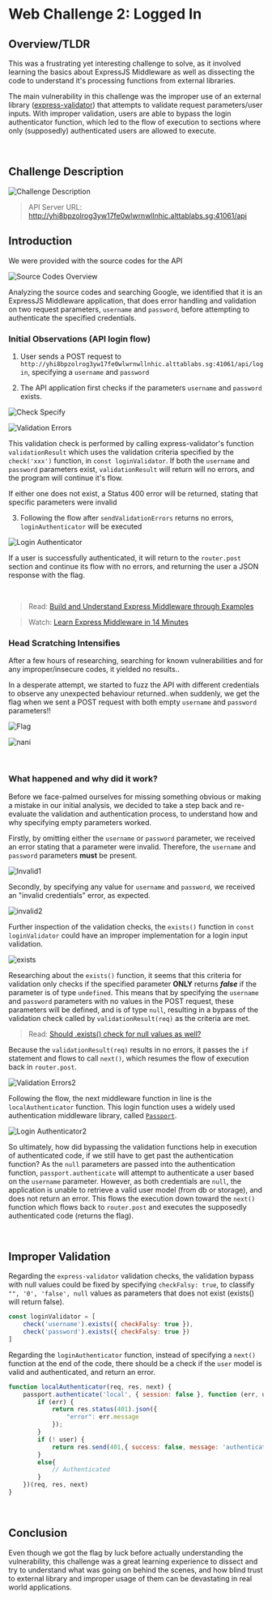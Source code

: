 # Web Challenge 2: Logged In

## Overview/TLDR
This was a frustrating yet interesting challenge to solve, as it involved learning the basics about ExpressJS Middleware as well as dissecting the code to understand it's processing functions from external libraries.

The main vulnerability in this challenge was the improper use of an external library ([express-validator](https://express-validator.github.io/)) that attempts to validate request parameters/user inputs. With improper validation, users are able to bypass the login authenticator function, which led to the flow of execution to sections where only (supposedly) authenticated users are allowed to execute.

<br>

## Challenge Description

![Challenge Description](pics/chall_desc.jpg)

> API Server URL: http://yhi8bpzolrog3yw17fe0wlwrnwllnhic.alttablabs.sg:41061/api

## Introduction
We were provided with the source codes for the API

![Source Codes Overview](pics/source_overview.jpg)

Analyzing the source codes and searching Google, we identified that it is an ExpressJS Middleware application, that does error handling and validation on two request parameters, ```username``` and ```password```, before attempting to authenticate the specified credentials.


### Initial Observations (API login flow) 
1. User sends a POST request to ```http://yhi8bpzolrog3yw17fe0wlwrnwllnhic.alttablabs.sg:41061/api/login```, specifying a ```username``` and ```password```

2. The API application first checks if the parameters ```username``` and ```password``` exists. 

![Check Specify](pics/check_specify.jpg)

![Validation Errors](pics/validation_errors.jpg)

This validation check is performed by calling express-validator's function ```validationResult``` which uses the validation criteria specified by the ```check('xxx')``` function, in ```const loginValidator```. If both the ```username``` and ```password``` parameters exist, ```validationResult``` will return will no errors, and the program will continue it's flow.


If either one does not exist, a Status 400 error will be returned, stating that specific parameters were invalid


3. Following the flow after ```sendValidationErrors``` returns no errors, ```loginAuthenticator``` will be executed

![Login Authenticator](pics/login_authenticator.jpg)

If a user is successfully authenticated, it will return to the ```router.post``` section and continue its flow with no errors, and returning the user a JSON response with the flag. 

<br>

> Read: [Build and Understand Express Middleware through Examples](https://developer.okta.com/blog/2018/09/13/build-and-understand-express-middleware-through-examples)

> Watch: [Learn Express Middleware in 14 Minutes](https://www.youtube.com/watch?v=lY6icfhap2o)

### Head Scratching Intensifies
After a few hours of researching, searching for known vulnerabilities and for any improper/insecure codes, it yielded no results..

In a desperate attempt, we started to fuzz the API with different credentials to observe any unexpected behaviour returned..when suddenly, we get the flag when we sent a POST request with both empty ```username``` and ```password``` parameters!!

![Flag](pics/flag.jpg)

![nani](pics/nani.jpg)

<br>

### What happened and why did it work?
Before we face-palmed ourselves for missing something obvious or making a mistake in our initial analysis, we decided to take a step back and re-evaluate the validation and authentication process, to understand how and why specifying empty parameters worked.

Firstly, by omitting either the ```username``` or ```password``` parameter, we received an error stating that a parameter were invalid. Therefore, the ```username``` and ```password``` parameters **must** be present.

![Invalid1](pics/invalid1.jpg)

Secondly, by specifying any value for ```username``` and ```password```, we received an "invalid credentials" error, as expected.

![invalid2](pics/invalid2.jpg)

Further inspection of the validation checks, the ```exists()``` function in ```const loginValidator``` could have an improper implementation for a login input validation.

![exists](pics/exists.jpg)

Researching about the ```exists()``` function, it seems that this criteria for validation only checks if the specified parameter **ONLY** returns ***false*** if the parameter is of type ```undefined```. This means that by specifying the ```username``` and ```password``` parameters with no values in the POST request, these parameters will be defined, and is of type ```null```, resulting in a bypass of the validation check called by ```validationResult(req)``` as the criteria are met.

> Read: [Should .exists() check for null values as well?](https://github.com/express-validator/express-validator/issues/473)

Because the ```validationResult(req)``` results in no errors, it passes the ```if``` statement and flows to call ```next()```, which resumes the flow of execution back in ```router.post```.

![Validation Errors2](pics/validation_errors2.jpg)

Following the flow, the next middleware function in line is the ```localAuthenticator``` function. This login function uses a widely used authentication middleware library, called [```Passport```](http://www.passportjs.org/). 

![Login Authenticator2](pics/login_authenticator2.jpg)

So ultimately, how did bypassing the validation functions help in execution of authenticated code, if we still have to get past the authentication function? As the ```null``` parameters are passed into the authentication function, ```passport.authenticate``` will attempt to authenticate a user based on the ```username``` parameter. However, as both credentials are ```null```, the application is unable to retrieve a valid user model (from db or storage), and does not return an error. This flows the execution down toward the ```next()``` function which flows back to ```router.post``` and executes the supposedly authenticated code (returns the flag). 

<br>

## Improper Validation
Regarding the ```express-validator``` validation checks, the validation bypass with null values could be fixed by specifying ```checkFalsy: true```, to classify ```"", '0', 'false', null``` values as parameters that does not exist (exists() will return false). 
```javascript
const loginValidator = [
	check('username').exists({ checkFalsy: true }),
	check('password').exists({ checkFalsy: true })
]
```

Regarding the ```loginAuthenticator``` function, instead of specifying a ```next()``` function at the end of the code, there should be a check if the ```user``` model is valid and authenticated, and return an error.
```javascript
function localAuthenticator(req, res, next) {
	passport.authenticate('local', { session: false }, function (err, user, info) {
		if (err) {
			return res.status(401).json({
				"error": err.message
			});
		}
		if (! user) {
			return res.send(401,{ success: false, message: 'authentication failed' });
		}
		else{
			// Authenticated
		}
	})(req, res, next)
}
```

<br>

## Conclusion
Even though we got the flag by luck before actually understanding the vulnerability, this challenge was a great learning experience to dissect and try to understand what was going on behind the scenes, and how blind trust to external library and improper usage of them can be devastating in real world applications. 
